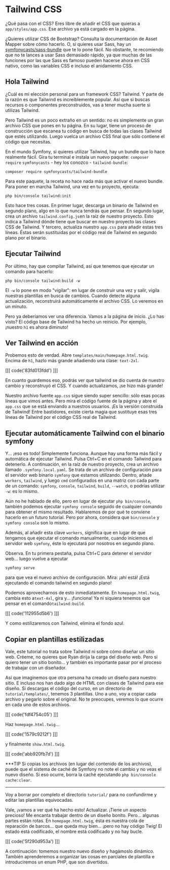 # Tailwind CSS

¿Qué pasa con el CSS? Eres libre de añadir el CSS que quieras a `app/styles/app.css`. Ese archivo ya está cargado en la página.

¿Quieres utilizar CSS de Bootstrap? Consulta la documentación de Asset Mapper sobre cómo hacerlo. O, si quieres usar Sass, hay un [symfonycasts/sass-bundle](https://github.com/symfonycasts/sass-bundle) que te lo pone fácil. No obstante, te recomiendo que no te lances a usar Sass demasiado rápido, ya que muchas de las funciones por las que Sass es famoso pueden hacerse ahora en CSS nativo, como las variables CSS e incluso el anidamiento CSS.

## Hola Tailwind

¿Cuál es mi elección personal para un framework CSS? Tailwind. Y parte de la razón es que Tailwind es increíblemente popular. Así que si buscas recursos o componentes preconstruidos, vas a tener mucha suerte si utilizas Tailwind.

Pero Tailwind es un poco extraño en un sentido: no es simplemente un gran archivo CSS que pones en tu página. En su lugar, tiene un proceso de construcción que escanea tu código en busca de todas las clases Tailwind que estés utilizando. Luego vuelca un archivo CSS final que sólo contiene el código que necesitas.

En el mundo Symfony, si quieres utilizar Tailwind, hay un bundle que lo hace realmente fácil. Gira tu terminal e instala un nuevo paquete: `composer require`
`symfonycasts` - hey los conozco - `tailwind-bundle`:

```terminal-silent
composer require symfonycasts/tailwind-bundle
```

Para este paquete, la receta no hace nada más que activar el nuevo bundle. Para poner en marcha Tailwind, una vez en tu proyecto, ejecuta:

```terminal
php bin/console tailwind:init
```

Esto hace tres cosas. En primer lugar, descarga un binario de Tailwind en segundo plano, algo en lo que nunca tendrás que pensar. En segundo lugar, crea un archivo `tailwind.config.js`en la raíz de nuestro proyecto. Esto indica a Tailwind dónde tiene que buscar en nuestro proyecto las clases CSS de Tailwind. Y tercero, actualiza nuestro `app.css` para añadir estas tres líneas. Éstas serán sustituidas por el código real de Tailwind en segundo plano por el binario.

## Ejecutar Tailwind

Por último, hay que compilar Tailwind, así que tenemos que ejecutar un comando para hacerlo:

```terminal
php bin/console tailwind:build -w
```

El `-w` lo pone en modo "vigilar": en lugar de construir una vez y salir, vigila nuestras plantillas en busca de cambios. Cuando detecte alguna actualización, reconstruirá automáticamente el archivo CSS. Lo veremos en un minuto.

Pero ya deberíamos ver una diferencia. Vamos a la página de inicio. ¿Lo has visto? El código base de Tailwind ha hecho un reinicio. Por ejemplo, ¡nuestro `h1` es ahora diminuto!

## Ver Tailwind en acción

Probemos esto de verdad. Abre `templates/main/homepage.html.twig`. Encima de `h1`, hazlo más grande añadiendo una clase: `text-2xl`.

[[[ code('83fd013fdd') ]]]

En cuanto guardemos eso, podrás ver que tailwind se dio cuenta de nuestro cambio y reconstruyó el CSS. Y cuando actualizamos, ¡se hizo más grande!

Nuestro archivo fuente `app.css` sigue siendo super sencillo: sólo esas pocas líneas que vimos antes. Pero mira el código fuente de la página y abre el `app.css` que se está enviando a nuestros usuarios. ¡Es la versión construida de Tailwind! Entre bastidores, existe cierta magia que sustituye esas tres líneas de Tailwind por el código CSS real de Tailwind.

## Ejecutar automáticamente Tailwind con el binario symfony

Y... ¡eso es todo! Simplemente funciona. Aunque hay una forma más fácil y automática de ejecutar Tailwind. Pulsa Ctrl+C en el comando Tailwind para detenerlo. A continuación, en la raíz de nuestro proyecto, crea un archivo llamado `.symfony.local.yaml`. Se trata de un archivo de configuración para el servidor web binario `symfony` que estamos utilizando. Dentro, añade `workers`, `tailwind`, y luego `cmd` configurados en una matriz con cada parte de un comando: `symfony`, `console`, `tailwind`, `build`, `--watch`, o podrías utilizar `-w`: es lo mismo.

Aún no he hablado de ello, pero en lugar de ejecutar `php bin/console`, también podemos ejecutar `symfony console` seguido de cualquier comando para obtener el mismo resultado. Hablaremos de por qué te conviene hacerlo en un futuro tutorial. Pero por ahora, considera que `bin/console` y `symfony console` son lo mismo.

Además, al añadir esta clave `workers`, significa que en lugar de que tengamos que ejecutar el comando manualmente, cuando iniciemos el servidor web `symfony`, éste lo ejecutará por nosotros en segundo plano.

Observa. En tu primera pestaña, pulsa Ctrl+C para detener el servidor web... luego vuelve a ejecutar

```terminal
symfony serve
```

para que vea el nuevo archivo de configuración. Mira: ¡ahí está! ¡Está ejecutando el comando tailwind en segundo plano!

Podemos aprovecharnos de esto inmediatamente. En `homepage.html.twig`, cambia esto a`text-4xl`, gira y... ¡funciona! Ya ni siquiera tenemos que pensar en el comando`tailwind:build`.

[[[ code('112955d5b6') ]]]

Y como estilizaremos con Tailwind, elimina el fondo azul.

## Copiar en plantillas estilizadas

Vale, este tutorial no trata sobre Tailwind ni sobre cómo diseñar un sitio web. Créeme, no quieres que Ryan dirija la carga del diseño web. Pero sí quiero tener un sitio bonito... y también es importante pasar por el proceso de trabajar con un diseñador.

Así que imaginemos que otra persona ha creado un diseño para nuestro sitio. E incluso nos han dado algo de HTML con clases de Tailwind para ese diseño. Si descargas el código del curso, en un directorio de `tutorial/templates/`, tenemos 3 plantillas. Uno a uno, voy a copiar cada archivo y pegarlo sobre el original. No te preocupes, veremos lo que ocurre en cada uno de estos archivos. 

[[[ code('fdf4754c05') ]]]

Haz `homepage.html.twig`... 

[[[ code('1579c9212f') ]]]

y finalmente `show.html.twig`.

[[[ code('abb920fb7d') ]]]

***TIP
Si copias los archivos (en lugar del contenido de los archivos), puede que el sistema de caché de Symfony no note el cambio y no veas el nuevo diseño. Si eso ocurre, borra la caché ejecutando `php bin/console cache:clear`.
***

Voy a borrar por completo el directorio `tutorial/` para no confundirme y editar las plantillas equivocadas.

Vale, ¡vamos a ver qué ha hecho esto! Actualizar. ¡Tiene un aspecto precioso! Me encanta trabajar dentro de un diseño bonito. Pero... algunas partes están rotas. En `homepage.html.twig`, ésta es nuestra cola de reparación de barcos... que queda muy bien... ¡pero no hay código Twig! El estado está codificado, el nombre está codificado y no hay bucle.

[[[ code('5f290d953a') ]]]

A continuación: tomemos nuestro nuevo diseño y hagámoslo dinámico. También aprenderemos a organizar las cosas en parciales de plantilla e introduciremos un enum PHP, que son divertidos.
